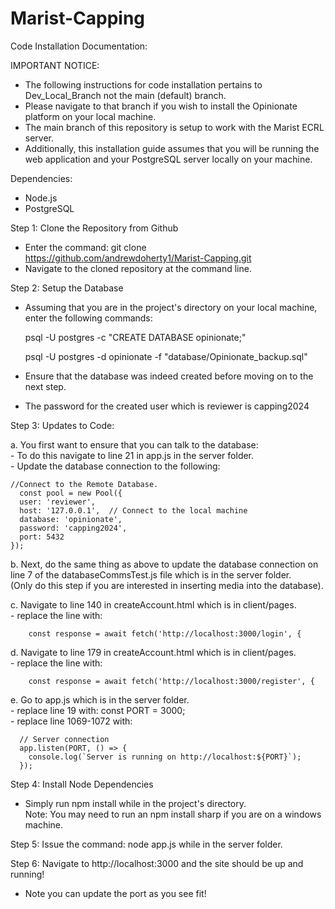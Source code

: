 # Marist-Capping
Code Installation Documentation:
 
 IMPORTANT NOTICE:
 - The following instructions for code installation pertains to Dev_Local_Branch not the main (default) branch.
 - Please navigate to that branch if you wish to install the Opinionate platform
   on your local machine.
 - The main branch of this repository is setup to work with the Marist ECRL server. 
 - Additionally, this installation guide assumes that you will be running the web
   application and your PostgreSQL server locally on your machine.
  
 Dependencies:
 - Node.js
 - PostgreSQL

 Step 1: Clone the Repository from Github
 - Enter the command: git clone https://github.com/andrewdoherty1/Marist-Capping.git
 - Navigate to the cloned repository at the command line.

 Step 2: Setup the Database
 - Assuming that you are in the project's directory on your local machine, enter the following commands:

   psql -U postgres -c "CREATE DATABASE opinionate;"

   psql -U postgres -d opinionate -f "database/Opinionate_backup.sql"

 - Ensure that the database was indeed created before moving on to the next step.
 - The password for the created user which is reviewer is capping2024

 Step 3: Updates to Code: <br/>

 a. You first want to ensure that you can talk to the database: <br/>
    - To do this navigate to line 21 in app.js in the server folder. <br/>
    - Update the database connection to the following:

    //Connect to the Remote Database.
      const pool = new Pool({
      user: 'reviewer',
      host: '127.0.0.1',  // Connect to the local machine
      database: 'opinionate',
      password: 'capping2024',
      port: 5432
    });

 b. Next, do the same thing as above to update the database connection on line 7 of the databaseCommsTest.js file which is in the server folder. <br/>
  (Only do this step if you are interested in inserting media into the database).

 c. Navigate to line 140 in createAccount.html which is in client/pages. <br/>
    - replace the line with: 

        const response = await fetch('http://localhost:3000/login', {

 d. Navigate to line 179 in createAccount.html which is in client/pages. <br/>
    - replace the line with: 

        const response = await fetch('http://localhost:3000/register', {

 e. Go to app.js which is in the server folder. <br/>
    - replace line 19 with: const PORT = 3000; <br/>
    - replace line 1069-1072 with:

      // Server connection
      app.listen(PORT, () => {
        console.log(`Server is running on http://localhost:${PORT}`);
      }); 

 Step 4: Install Node Dependencies
 - Simply run npm install while in the project's directory. <br/>
 Note: You may need to run an npm install sharp if you are on a windows machine.

 Step 5: Issue the command: node app.js while in the server folder.

 Step 6: Navigate to http://localhost:3000 and the site should be up and running!
 - Note you can update the port as you see fit!


